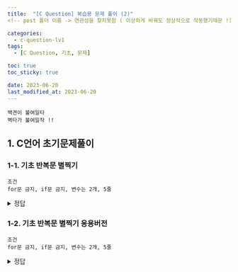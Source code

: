 ```yaml
---
title:  "[C Question] 복습용 문제 풀이 (2)"
<!-- post 폴더 이름 -> 연관성을 찾지못함 ( 이상하게 바꿔도 정상적으로 작동했기때문 !) -->

categories:
  - c-question-lv1
tags:
  - [C Question, 기초, 문제] 

toc: true
toc_sticky: true

date: 2023-06-20
last_modified_at: 2023-06-20
---
```

```
백견이 불여일타
벽타가 불여일작 !!
```

## 1. C언어 초기문제풀이
### 1-1. 기초 반복문 별찍기
```
조건
for문 금지, if문 금지, 변수는 2개, 5줄
```
<details>
<summary>정답</summary>
<div markdown="1">
```
int cnt = 0, i = 0;
	while (cnt++ < 5)
	{
		while (i++ < cnt) printf("* ");
		printf("\n");
		i = 0;
	}
```
</div>
</details>


### 1-2. 기초 반복문 별찍기 응용버전
```
조건
for문 금지, if문 금지, 변수는 2개, 5줄
```
<details>
<summary>정답</summary>
<div markdown="1">
```
정석 정답
	int cnt = 0, i = 0;
	while (cnt++ < 5)
	{
		while (i++ < cnt-1) printf("O ");
		printf("* \n"); // 여기가 어떤 방식으로 되는지 생각했었어야했다 !
		i = 0;
	}

특이한 정답..ㅋㅋ
int col = 0, raw = 0;
	while (col++ < 5)
	{
		// col가 0일 때 맨 처음 별만 찍혀야하니까
		while (raw < col -1)
		{
			printf("ㅇ");
			raw++;
		}
		raw = 0;

		while (raw < col)
		{
			printf("*");
			raw = col; // ㅋㅋ 이렇게 써도 되나
		}
		printf("\n");
		raw = 0;
	}
```
</div>
</details>


### 1-3. 두 정수를 입력받고 두 정수를 포함하여 두 정수들의 사이에 존재하는 정수들의 합
```
조건
변수3개, 나머지는 제한 없음, 6줄
```


<details>
<summary>정답</summary>
<div markdown="1">
```
int v1 = 0, v2 = 0, sum = 0;
	printf("input num: ");
	scanf_s("%d %d", &v1, &v2);
	// = 쓰지말고
	// sum = v1;
	if (v1 > v2) return 0;
	for (; v1 < v2+1; v1++)
	{
		// printf("%d", i); // 5 6 7 8 9
		sum += v1;
		// printf("sum: %d \n", sum);
	}
	printf("%d", sum);

	// 피드백: 1. i 없이 -> 쓸 필요가 없었네

	int v1 = 0, v2 = 0, sum = 0;
	printf("input num: ");
	scanf_s("%d %d", &v1, &v2);
	if (v1 > v2) return 0;
	for (; v1 < v2 + 1; v1++) sum += v1;
	printf("sum: %d", sum);
```
</div>
</details>




### 1-4. 사용자로부터 n에 해당하는 정수를 입력받아서 n의 계승 n!를 계산 ( 팩토리얼 )
```
조건
n! = 1x2x3x...xn
6줄에 변수 2개
```
<details>
<summary>정답</summary>
<div markdown="1">
	// 피드백: 변수를 3개가 아니라 2개로
	//int v1 = 0, sum = 1 ;
	//printf("input: ");
	//scanf_s("%d", &v1);
	//printf("%d!: ", v1);
	//for ( ; v1 > 0; v1--) sum *= v1;
	//printf("%d", sum);

	// 실패했던 것
	int v1 = 0, i = 0, sum = 0;
	printf("input: ");
	scanf_s("%d", &v1);
	for (sum = 1; i < v1; i++) sum *= (i + 1);
	printf("%d! : %d", v1, sum);
</div>
</details>





### 1-5. 별 모양 삼각형을 별이 아닌 1씩 늘어나는 수를 구해보기 !
```
조건 없음
```
<details>
<summary>정답</summary>
<div markdown="1">
```
	// 일단 팩토리얼부터
	//for ( ; v1 > 0 ; v1--)
	//{
	//	printf("%d \n", v1);
	//}
	
	// 피드백: 1. 왼쪽 정렬
	// 자체 피드백: 1. cnt를 printf 안에서 증감시키고 초기화를 1로 하면 더 짧아짐
	int  row, v1 = 0, col = 0, cnt = 1;
	printf("input: ");
	scanf_s("%d", &v1);
	for (row = 0; row < v1; row++)
	{
		for (col = 0; col < row + 1; col++) printf("%-5d ", cnt++);
		printf("\n");
	}

	// while ㄱㄱㄱ
	int row = 0, col = 0, cnt = 1, v2 = 0;
	printf("input: ");
	scanf_s("%d", &v2);
	while (row++ < v2)
	{
		while (col++ < row)
		{
			printf("%-5d ", cnt++);
		}
		col = 0;
		printf("\n");
	}
```
</div>
</details>


### 1-6. 사용자로부터 값을 받고 절대값 출력
```
조건
삼항연산자 사용! (조건 ? T : F)
- 부호가 아닌 2의 보수를 사용할 것 ! ( 1의 보수 ~ )
```

<details>
<summary>정답</summary>
<div markdown="1">
```
	int v1 = 0;
	printf("input: ");
	scanf_s("%d", &v1);
	printf("abs value: %d", (v1 > 0) ? v1 : (~v1 + 1));


	// (v1 > 0) ? v1 : -v1; 이런식으로 하지말고 2의 보수를 사용하라 !
	// (v1 > 0) ? v1 : v1-(v1*2);
```
</div>
</details>




### 1-7. 생각으로 풀어보시오 !
int a = 63, b = 39;
int x = a * b;
int y;

while(a>0 && b>0)
{
if(a>b)
a= a-b;
else
b= b-a;
}

y=a+b;
printf("d\n", x/y);

<details>
<summary>정답</summary>
<div markdown="1">
1. 63-39 = 24 a

2. 39-24 = 15 b

3. 24-15 = 9 a

4. 15-9 = 6 b

5. 9-6 = 3 a

6. 6-3 = 3 b

		a = 3
7. 3-3 = 0 b

y = 3

2457/3

819
</div>
</details>













